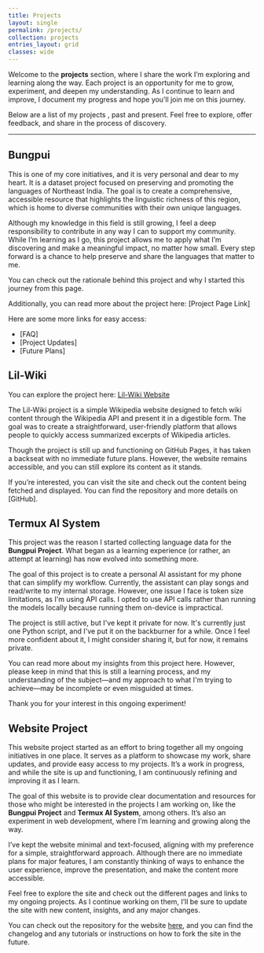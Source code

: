 ```yaml
---
title: Projects
layout: single
permalink: /projects/
collection: projects
entries_layout: grid
classes: wide
---
```

Welcome to the **projects** section, where I share the work I’m exploring and learning along the way. Each project is an opportunity for me to grow, experiment, and deepen my understanding. As I continue to learn and improve, I document my progress and hope you’ll join me on this journey. 

Below are a list of my projects , past and present.
Feel free to explore, offer feedback, and share in the process of discovery.

---

## Bungpui

This is one of my core initiatives, and it is very personal and dear to my heart. It is a dataset project focused on preserving and promoting the languages of Northeast India. The goal is to create a comprehensive, accessible resource that highlights the linguistic richness of this region, which is home to diverse communities with their own unique languages.

Although my knowledge in this field is still growing, I feel a deep responsibility to contribute in any way I can to support my community. While I’m learning as I go, this project allows me to apply what I’m discovering and make a meaningful impact, no matter how small. Every step forward is a chance to help preserve and share the languages that matter to me.

You can check out the rationale behind this project and why I started this journey from this page.

Additionally, you can read more about the project here: [Project Page Link]

Here are some more links for easy access:

- [FAQ]
- [Project Updates]
- [Future Plans]

## Lil-Wiki

You can explore the project here: [Lil-Wiki Website](#)

The Lil-Wiki project is a simple Wikipedia website designed to fetch wiki content through the Wikipedia API and present it in a digestible form. The goal was to create a straightforward, user-friendly platform that allows people to quickly access summarized excerpts of Wikipedia articles.

Though the project is still up and functioning on GitHub Pages, it has taken a backseat with no immediate future plans. However, the website remains accessible, and you can still explore its content as it stands.

If you’re interested, you can visit the site and check out the content being fetched and displayed. You can find the repository and more details on [GitHub].

## Termux AI System

This project was the reason I started collecting language data for the **Bungpui Project**. What began as a learning experience (or rather, an attempt at learning) has now evolved into something more.

The goal of this project is to create a personal AI assistant for my phone that can simplify my workflow. Currently, the assistant can play songs and read/write to my internal storage. However, one issue I face is token size limitations, as I'm using API calls. I opted to use API calls rather than running the models locally because running them on-device is impractical.

The project is still active, but I've kept it private for now. It's currently just one Python script, and I've put it on the backburner for a while. Once I feel more confident about it, I might consider sharing it, but for now, it remains private.

You can read more about my insights from this project here. However, please keep in mind that this is still a learning process, and my understanding of the subject—and my approach to what I'm trying to achieve—may be incomplete or even misguided at times.

Thank you for your interest in this ongoing experiment!

## Website Project

This website project started as an effort to bring together all my ongoing initiatives in one place. It serves as a platform to showcase my work, share updates, and provide easy access to my projects. It’s a work in progress, and while the site is up and functioning, I am continuously refining and improving it as I learn.

The goal of this website is to provide clear documentation and resources for those who might be interested in the projects I am working on, like the **Bungpui Project** and **Termux AI System**, among others. It’s also an experiment in web development, where I’m learning and growing along the way.

I’ve kept the website minimal and text-focused, aligning with my preference for a simple, straightforward approach. Although there are no immediate plans for major features, I am constantly thinking of ways to enhance the user experience, improve the presentation, and make the content more accessible.

Feel free to explore the site and check out the different pages and links to my ongoing projects. As I continue working on them, I’ll be sure to update the site with new content, insights, and any major changes.

You can check out the repository for the website [here](insert-repo-link), and you can find the changelog and any tutorials or instructions on how to fork the site in the future.
